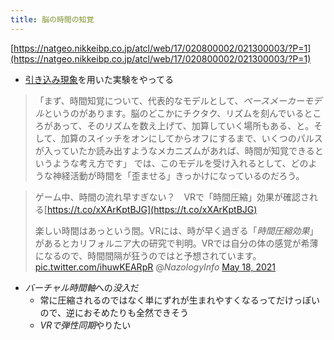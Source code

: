 ```yaml
---
title: 脳の時間の知覚
---
```


[https://natgeo.nikkeibp.co.jp/atcl/web/17/020800002/021300003/?P=1](https://natgeo.nikkeibp.co.jp/atcl/web/17/020800002/021300003/?P=1)

* [引き込み現象](%E5%BC%95%E3%81%8D%E8%BE%BC%E3%81%BF%E7%8F%BE%E8%B1%A1.md)を用いた実験をやってる

 > 
 > 「まず、時間知覚について、代表的なモデルとして、*ペースメーカーモデル*というのがあります。脳のどこかにチクタク、リズムを刻んでいるところがあって、そのリズムを数え上げて、加算していく場所もある、と。そして、加算のスイッチをオンにしてからオフにするまで、いくつのパルスが入っていたか読み出すようなメカニズムがあれば、時間が知覚できるというような考え方です」
 > では、このモデルを受け入れるとして、どのような神経活動が時間を「歪ませる」きっかけになっているのだろう。

 > 
 > ゲーム中、時間の流れ早すぎない？　VRで「時間圧縮」効果が確認される[https://t.co/xXArKptBJG](https://t.co/xXArKptBJG)
 > 
 > 楽しい時間はあっという間。VRには、時が早く過ぎる「*時間圧縮効果*」があるとカリフォルニア大の研究で判明。VRでは自分の体の感覚が希薄になるので、時間間隔が狂うのではと予想されています。 [pic.twitter.com/ihuwKEARpR](https://t.co/ihuwKEARpR)
 > @*NazologyInfo* [May 18, 2021](https://twitter.com/NazologyInfo/status/1394563909080829958?ref_src=twsrc%5Etfw)

* *バーチャル時間軸*への*没入*だ
  * 常に圧縮されるのではなく単にずれが生まれやすくなるってだけっぽいので、逆におそめたりも全然できそう
  * *VRで弾性同期*やりたい
